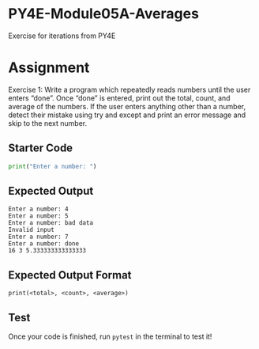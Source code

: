 # PY4E-Module05A-Averages
Exercise for iterations from PY4E

# Assignment
Exercise 1: Write a program which repeatedly reads numbers until the
user enters “done”. Once “done” is entered, print out the total, count,
and average of the numbers. If the user enters anything other than a
number, detect their mistake using try and except and print an error
message and skip to the next number.

## Starter Code
```python
print("Enter a number: ")
```

## Expected Output
```
Enter a number: 4
Enter a number: 5
Enter a number: bad data
Invalid input
Enter a number: 7
Enter a number: done
16 3 5.333333333333333
```

## Expected Output Format
```
print(<total>, <count>, <average>)
```

## Test
Once your code is finished, run `pytest` in the terminal to test it!
